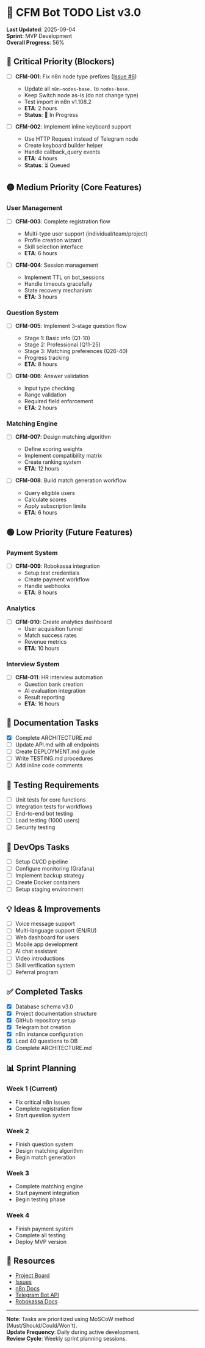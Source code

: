 # 📝 CFM Bot TODO List v3.0

**Last Updated**: 2025-09-04  
**Sprint**: MVP Development  
**Overall Progress**: 56%

## 🔴 Critical Priority (Blockers)

- [ ] **CFM-001**: Fix n8n node type prefixes ([Issue #6](https://github.com/rivega42/cfm-bot/issues/6))
  - Update all `n8n-nodes-base.` to `nodes-base.`
  - Keep Switch node as-is (do not change type)
  - Test import in n8n v1.108.2
  - **ETA**: 2 hours
  - **Status**: 🔄 In Progress

- [ ] **CFM-002**: Implement inline keyboard support
  - Use HTTP Request instead of Telegram node
  - Create keyboard builder helper
  - Handle callback_query events
  - **ETA**: 4 hours
  - **Status**: ⏳ Queued

## 🟡 Medium Priority (Core Features)

### User Management
- [ ] **CFM-003**: Complete registration flow
  - Multi-type user support (individual/team/project)
  - Profile creation wizard
  - Skill selection interface
  - **ETA**: 6 hours

- [ ] **CFM-004**: Session management
  - Implement TTL on bot_sessions
  - Handle timeouts gracefully
  - State recovery mechanism
  - **ETA**: 3 hours

### Question System
- [ ] **CFM-005**: Implement 3-stage question flow
  - Stage 1: Basic info (Q1-10)
  - Stage 2: Professional (Q11-25)
  - Stage 3: Matching preferences (Q26-40)
  - Progress tracking
  - **ETA**: 8 hours

- [ ] **CFM-006**: Answer validation
  - Input type checking
  - Range validation
  - Required field enforcement
  - **ETA**: 2 hours

### Matching Engine
- [ ] **CFM-007**: Design matching algorithm
  - Define scoring weights
  - Implement compatibility matrix
  - Create ranking system
  - **ETA**: 12 hours

- [ ] **CFM-008**: Build match generation workflow
  - Query eligible users
  - Calculate scores
  - Apply subscription limits
  - **ETA**: 6 hours

## 🟢 Low Priority (Future Features)

### Payment System
- [ ] **CFM-009**: Robokassa integration
  - Setup test credentials
  - Create payment workflow
  - Handle webhooks
  - **ETA**: 8 hours

### Analytics
- [ ] **CFM-010**: Create analytics dashboard
  - User acquisition funnel
  - Match success rates
  - Revenue metrics
  - **ETA**: 10 hours

### Interview System
- [ ] **CFM-011**: HR interview automation
  - Question bank creation
  - AI evaluation integration
  - Result reporting
  - **ETA**: 16 hours

## 📁 Documentation Tasks

- [x] Complete ARCHITECTURE.md
- [ ] Update API.md with all endpoints
- [ ] Create DEPLOYMENT.md guide
- [ ] Write TESTING.md procedures
- [ ] Add inline code comments

## 🧪 Testing Requirements

- [ ] Unit tests for core functions
- [ ] Integration tests for workflows
- [ ] End-to-end bot testing
- [ ] Load testing (1000 users)
- [ ] Security testing

## 🚀 DevOps Tasks

- [ ] Setup CI/CD pipeline
- [ ] Configure monitoring (Grafana)
- [ ] Implement backup strategy
- [ ] Create Docker containers
- [ ] Setup staging environment

## 💡 Ideas & Improvements

- [ ] Voice message support
- [ ] Multi-language support (EN/RU)
- [ ] Web dashboard for users
- [ ] Mobile app development
- [ ] AI chat assistant
- [ ] Video introductions
- [ ] Skill verification system
- [ ] Referral program

## ✅ Completed Tasks

- [x] Database schema v3.0
- [x] Project documentation structure
- [x] GitHub repository setup
- [x] Telegram bot creation
- [x] n8n instance configuration
- [x] Load 40 questions to DB
- [x] Complete ARCHITECTURE.md

## 📊 Sprint Planning

### Week 1 (Current)
- Fix critical n8n issues
- Complete registration flow
- Start question system

### Week 2
- Finish question system
- Design matching algorithm
- Begin match generation

### Week 3
- Complete matching engine
- Start payment integration
- Begin testing phase

### Week 4
- Finish payment system
- Complete all testing
- Deploy MVP version

## 🔗 Resources

- [Project Board](https://github.com/rivega42/cfm-bot/projects)
- [Issues](https://github.com/rivega42/cfm-bot/issues)
- [n8n Docs](https://docs.n8n.io)
- [Telegram Bot API](https://core.telegram.org/bots/api)
- [Robokassa Docs](https://docs.robokassa.ru)

---

**Note**: Tasks are prioritized using MoSCoW method (Must/Should/Could/Won't).  
**Update Frequency**: Daily during active development.  
**Review Cycle**: Weekly sprint planning sessions.